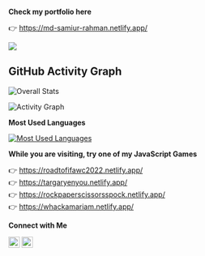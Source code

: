 **Check my portfolio here**

👉 https://md-samiur-rahman.netlify.app/

![](https://komarev.com/ghpvc/?username=scottishsummer98&label=PROFILE+VIEWS)


## GitHub Activity Graph

![Overall Stats](http://github-profile-summary-cards.vercel.app/api/cards/stats?username=scottishsummer98&theme=tokyonight)

![Activity Graph](https://github-readme-activity-graph.vercel.app/graph?username=scottishsummer98&theme=tokyonight&bg_color=20232a&hide_border=true)


**Most Used Languages**

[![Most Used Languages](http://github-profile-summary-cards.vercel.app/api/cards/top-language?username=scottishsummer98&theme=monokai&exclude=HTML,CSS,SCSS)](https://github.com/scottishsummer98)


**While you are visiting, try one of my JavaScript Games**

 👉 https://roadtofifawc2022.netlify.app/ <br/>
 👉 https://targaryenyou.netlify.app/ <br/>
 👉 https://rockpaperscissorsspock.netlify.app/ <br/>
 👉 https://whackamariam.netlify.app/ <br/>


**Connect with Me**

[<img src="https://upload.wikimedia.org/wikipedia/commons/8/81/LinkedIn_icon.svg" alt="LinkedIn" width="22px" height="22px">](https://www.linkedin.com/in/scottishsummer/)
[<img src="https://upload.wikimedia.org/wikipedia/commons/1/1b/Facebook_icon.svg" alt="Facebook" width="22px" height="22px">](https://www.facebook.com/samiur.rahman.39982631/)
